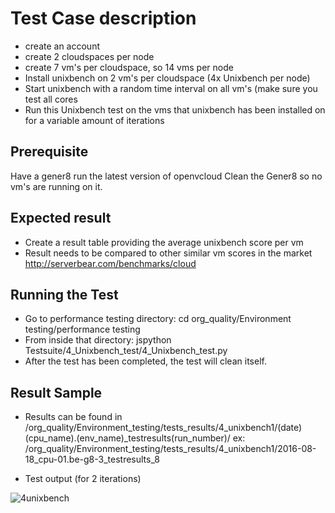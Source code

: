 # Test Case description
- create an account
- create 2 cloudspaces per node
- create 7 vm's per cloudspace, so 14 vms per node
- Install unixbench on 2 vm's per cloudspace (4x Unixbench per node)
- Start unixbench with a random time interval on all vm's (make sure you test all cores
- Run this Unixbench test on the vms that unixbench has been installed on for a variable amount of iterations 

## Prerequisite
Have a gener8 run the latest version of openvcloud
Clean the Gener8 so no vm's are running on it.

## Expected result
- Create a result table providing the average unixbench score per vm  
- Result needs to be compared to other similar vm scores in the market
  http://serverbear.com/benchmarks/cloud

## Running the Test
- Go to performance testing directory: cd org_quality/Environment testing/performance testing
- From inside that directory:  jspython  Testsuite/4_Unixbench_test/4_Unixbench_test.py 
- After the test has been completed, the test will clean itself.

## Result Sample
- Results can be found in  /org_quality/Environment_testing/tests_results/4_unixbench1/(date)(cpu_name).(env_name)_testresults(run_number)/
ex: /org_quality/Environment_testing/tests_results/4_unixbench1/2016-08-18_cpu-01.be-g8-3_testresults_8

- Test output (for 2 iterations)

![4unixbench](https://cloud.githubusercontent.com/assets/15011431/14319591/6de39fe8-fc1a-11e5-8f7e-aa41378273ce.png)


